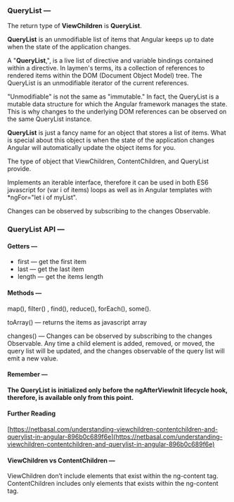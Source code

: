 ### QueryList —

The return type of **ViewChildren** is **QueryList**.

**QueryList** is an unmodifiable list of items that Angular keeps up to date when the state of the application changes.

A "**QueryList**,", is a live list of directive and variable bindings contained within a directive. In laymen's terms, its a collection of references to rendered items within the DOM (Document Object Model) tree. The QueryList is an unmodifiable iterator of the current references.

"Unmodifiable" is not the same as "immutable." In fact, the QueryList is a mutable data structure for which the Angular framework manages the state. This is why changes to the underlying DOM references can be observed on the same QueryList instance.

**QueryList** is just a fancy name for an object that stores a list of items. What is special about this object is when the state of the application changes Angular will automatically update the object items for you.

The type of object that ViewChildren, ContentChildren, and QueryList provide.

Implements an iterable interface, therefore it can be used in both ES6 javascript for (var i of items) loops as well as in Angular templates with \*ngFor="let i of myList".

Changes can be observed by subscribing to the changes Observable.

### QueryList API —

#### Getters —

- first — get the first item
- last — get the last item
- length — get the items length

#### Methods —

map(), filter() , find(), reduce(), forEach(), some().

toArray() — returns the items as javascript array

changes() — Changes can be observed by subscribing to the changes Observable. Any time a child element is added, removed, or moved, the query list will be updated, and the changes observable of the query list will emit a new value.

#### Remember —

**The QueryList is initialized only before the ngAfterViewInit lifecycle hook, therefore, is available only from this point.**

#### Further Reading

[https://netbasal.com/understanding-viewchildren-contentchildren-and-querylist-in-angular-896b0c689f6e](https://netbasal.com/understanding-viewchildren-contentchildren-and-querylist-in-angular-896b0c689f6e)

#### ViewChildren vs ContentChildren —

ViewChildren don’t include elements that exist within the ng-content tag.
ContentChildren includes only elements that exists within the ng-content tag.
